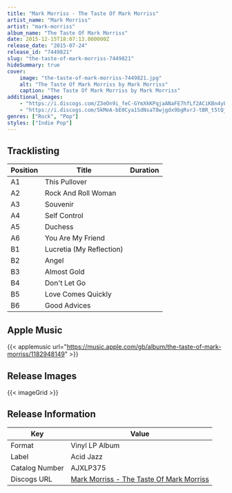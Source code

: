 ```yaml
---
title: "Mark Morriss - The Taste Of Mark Morriss"
artist_name: "Mark Morriss"
artist: "mark-morriss"
album_name: "The Taste Of Mark Morriss"
date: 2015-12-15T18:07:13.000000Z
release_date: "2015-07-24"
release_id: "7449821"
slug: "the-taste-of-mark-morriss-7449821"
hideSummary: true
cover:
    image: "the-taste-of-mark-morriss-7449821.jpg"
    alt: "The Taste Of Mark Morriss by Mark Morriss"
    caption: "The Taste Of Mark Morriss by Mark Morriss"
additional_images:
    - "https://i.discogs.com/Z3eOn9i_feC-GYmXkKPqjaANaFE7hfLf2ACiKBn4yb4/rs:fit/g:sm/q:90/h:600/w:600/czM6Ly9kaXNjb2dz/LWRhdGFiYXNlLWlt/YWdlcy9SLTc0NDk4/MjEtMTQ0MTcyODAw/MS00NTE4LmpwZWc.jpeg"
    - "https://i.discogs.com/5kMeA-bE0Cya1SdNsaT8wjgdx9bgRvrJ-tBR_t5tQjo/rs:fit/g:sm/q:90/h:597/w:600/czM6Ly9kaXNjb2dz/LWRhdGFiYXNlLWlt/YWdlcy9SLTc0NDk4/MjEtMTQ0MTcyODAw/OC03NDYyLnBuZw.jpeg"
genres: ["Rock", "Pop"]
styles: ["Indie Pop"]
---
```



    
    


## Tracklisting
| Position | Title | Duration |
|----------|-------|----------|
| A1 | This Pullover |  |
| A2 | Rock And Roll Woman |  |
| A3 | Souvenir |  |
| A4 | Self Control |  |
| A5 | Duchess |  |
| A6 | You Are My Friend |  |
| B1 | Lucretia (My Reflection) |  |
| B2 | Angel |  |
| B3 | Almost Gold |  |
| B4 | Don't Let Go |  |
| B5 | Love Comes Quickly |  |
| B6 | Good Advices |  |


## Apple Music
{{< applemusic url="https://music.apple.com/gb/album/the-taste-of-mark-morriss/1182948149" >}}<br>



## Release Images
{{< imageGrid >}}

## Release Information
|  Key           | Value                                                |
| ---------------| ---------------------------------------------------- |
| Format         | Vinyl LP Album |
| Label          | Acid Jazz |
| Catalog Number | AJXLP375 |
| Discogs URL    | [Mark Morriss - The Taste Of Mark Morriss](https://www.discogs.com/release/7449821-Mark-Morriss-The-Taste-Of-Mark-Morriss) |
